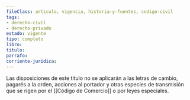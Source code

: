 ```yaml
---
fileClass: articulo, vigencia, historia-y-fuentes, codigo-civil
tags:
- derecho-civil
- derecho-privado
estado: vigente
tipo: completo
libro:
titulo:
parrafo:
corriente-juridica:
---
```

Las disposiciones de este título no se aplicarán a las letras de cambio, pagarés a la orden, acciones al portador y otras especies de transmisión que se rigen por el [[Código de Comercio]] o por leyes especiales.